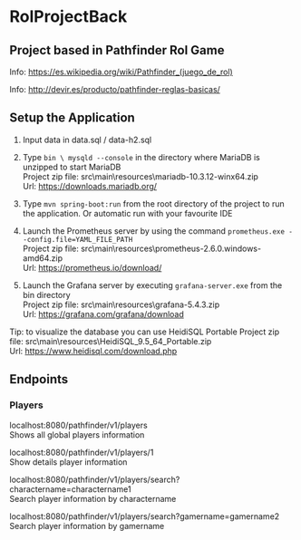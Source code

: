 # RolProjectBack

## Project based in Pathfinder Rol Game  

Info: https://es.wikipedia.org/wiki/Pathfinder_(juego_de_rol)  

Info: http://devir.es/producto/pathfinder-reglas-basicas/  


## Setup the Application  

1. Input data in data.sql / data-h2.sql  

2. Type `bin \ mysqld --console` in the directory where MariaDB is unzipped to start MariaDB  
Project zip file: src\main\resources\mariadb-10.3.12-winx64.zip  
Url: https://downloads.mariadb.org/  

3. Type `mvn spring-boot:run` from the root directory of the project to run the application. Or automatic run with your favourite IDE

4. Launch the Prometheus server by using the command `prometheus.exe --config.file=YAML_FILE_PATH`  
Project zip file: src\main\resources\prometheus-2.6.0.windows-amd64.zip  
Url: https://prometheus.io/download/  

5. Launch the Grafana server by executing `grafana-server.exe` from the bin directory  
Project zip file: src\main\resources\grafana-5.4.3.zip  
Url: https://grafana.com/grafana/download  

Tip: to visualize the database you can use HeidiSQL Portable
Project zip file: src\main\resources\HeidiSQL_9.5_64_Portable.zip  
Url: https://www.heidisql.com/download.php  


## Endpoints

### Players

localhost:8080/pathfinder/v1/players  
Shows all global players information  

localhost:8080/pathfinder/v1/players/1  
Show details player information  

localhost:8080/pathfinder/v1/players/search?charactername=charactername1  
Search player information by charactername  

localhost:8080/pathfinder/v1/players/search?gamername=gamername2  
Search player information by gamername  

